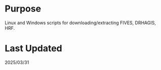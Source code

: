 # Purpose

Linux and Windows scripts for downloading/extracting FIVES, DRHAGIS, HRF.

# Last Updated
2025/03/31